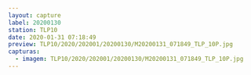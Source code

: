 ```yaml
---
layout: capture
label: 20200130
station: TLP10
date: 2020-01-31 07:18:49
preview: TLP10/2020/202001/20200130/M20200131_071849_TLP_10P.jpg
capturas:
  - imagem: TLP10/2020/202001/20200130/M20200131_071849_TLP_10P.jpg
---
```

